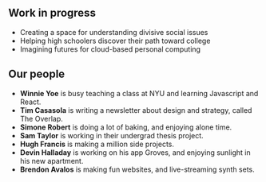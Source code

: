 

## Work in progress

- Creating a space for understanding divisive social issues
- Helping high schoolers discover their path toward college
- Imagining futures for cloud-based personal computing


## Our people
- **Winnie Yoe** is busy teaching a class at NYU and learning Javascript and React.
- **Tim Casasola** is writing a newsletter about design and strategy, called The Overlap.
- **Simone Robert** is doing a lot of baking, and enjoying alone time.
- **Sam Taylor** is working in their undergrad thesis project.
- **Hugh Francis** is making a million side projects.
- **Devin Halladay** is working on his app Groves, and enjoying sunlight in his new apartment.
- **Brendon Avalos** is making fun websites, and live-streaming synth sets.